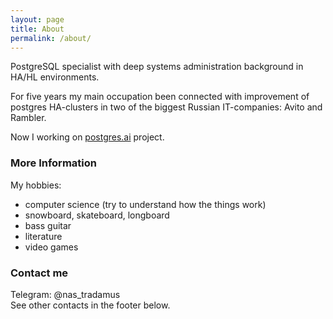 ```yaml
---
layout: page
title: About
permalink: /about/
---
```


PostgreSQL specialist with deep systems administration background in HA/HL environments.  

For five years my main occupation been connected with improvement of postgres HA-clusters in two of the biggest Russian IT-companies: Avito and Rambler.  

Now I working on
[postgres.ai](http://postgres.ai) project.

### More Information

My hobbies:

- computer science (try to understand how the things work)
- snowboard, skateboard, longboard
- bass guitar
- literature
- video games

### Contact me

Telegram: @nas_tradamus  
See other contacts in the footer below.
